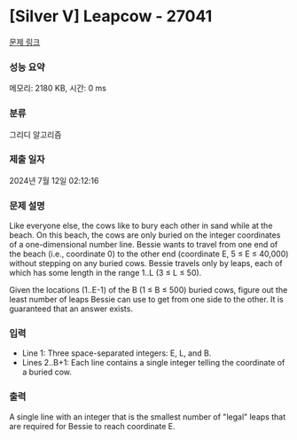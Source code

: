 # [Silver V] Leapcow - 27041 

[문제 링크](https://www.acmicpc.net/problem/27041) 

### 성능 요약

메모리: 2180 KB, 시간: 0 ms

### 분류

그리디 알고리즘

### 제출 일자

2024년 7월 12일 02:12:16

### 문제 설명

<p>Like everyone else, the cows like to bury each other in sand while at the beach. On this beach, the cows are only buried on the integer coordinates of a one-dimensional number line. Bessie wants to travel from one end of the beach (i.e., coordinate 0) to the other end (coordinate E, 5 ≤ E ≤ 40,000) without stepping on any buried cows. Bessie travels only by leaps, each of which has some length in the range 1..L (3 ≤ L ≤ 50).</p>

<p>Given the locations (1..E-1) of the B (1 ≤ B ≤ 500) buried cows, figure out the least number of leaps Bessie can use to get from one side to the other. It is guaranteed that an answer exists.</p>

### 입력 

 <ul>
	<li>Line 1: Three space-separated integers: E, L, and B.</li>
	<li>Lines 2..B+1: Each line contains a single integer telling the coordinate of a buried cow.</li>
</ul>

### 출력 

 <p>A single line with an integer that is the smallest number of "legal" leaps that are required for Bessie to reach coordinate E.</p>

